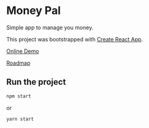 # Money Pal

Simple app to manage you money. 

This project was bootstrapped with [Create React App](https://github.com/facebookincubator/create-react-app).

[Online Demo](https://money-pal-rjxstddlbq.now.sh)

[Roadmap](https://trello.com/b/Cy5IzXZH/money-pal)

## Run the project

```javascript
npm start
```
or

```javascript
yarn start
```
